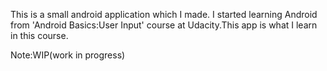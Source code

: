 This is a small android application which I made. I started learning Android from 'Android Basics:User Input' course at Udacity.This app is what I learn in this course.

Note:WIP(work in progress)
